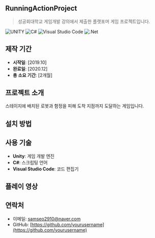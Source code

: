 ## RunningActionProject

> 성공회대학교 게임개발 강의에서 제출한 플랫포머 게임 프로젝트입니다.


![UNITY](https://img.shields.io/badge/UNITY-000000.svg?&style=for-the-badge&logo=unity&logoColor=white)
![C#](https://img.shields.io/badge/c%23-%23239120.svg?style=for-the-badge&logo=csharp&logoColor=white)
![Visual Studio Code](https://img.shields.io/badge/Visual%20Studio%20Code-007ACC.svg?&style=for-the-badge&logo=Visual%20Studio%20Code&logoColor=white)
![.Net](https://img.shields.io/badge/.NET-5C2D91?style=for-the-badge&logo=.net&logoColor=white)

## 제작 기간

- **시작일**: [2019.10] 
- **완료일**: [2020.12]  
- **총 소요 기간**: [2개월]

## 프로젝트 소개

스테이지에 배치된 로봇과 함정을 피해 도착 지점까지 도달하는 게임입니다.

## 설치 방법



## 사용 기술

- **Unity**: 게임 개발 엔진
- **C#**: 스크립팅 언어
- **Visual Studio Code**: 코드 편집기

## 플레이 영상



## 연락처

- 이메일: [samseo2910@naver.com](mailto:samseo2910@naver.com)
- GitHub: [https://github.com/yourusername](https://github.com/yourusername)

